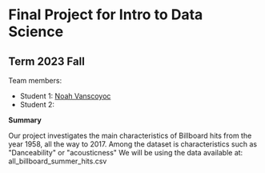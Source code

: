 # Final Project for Intro to Data Science

## Term 2023 Fall

Team members: 

- Student 1: [Noah Vanscoyoc](noah.vanscoyoc@gmail.com) 
- Student 2: 


**Summary**

Our project investigates the main characteristics of Billboard hits from the year 1958, all the way to 2017. Among the dataset is characteristics such as "Danceability" or "acousticness"
We will be using the data available at: all_billboard_summer_hits.csv
